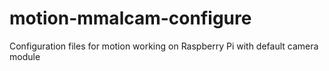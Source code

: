 # motion-mmalcam-configure
Configuration files for motion working on Raspberry Pi with default camera module
